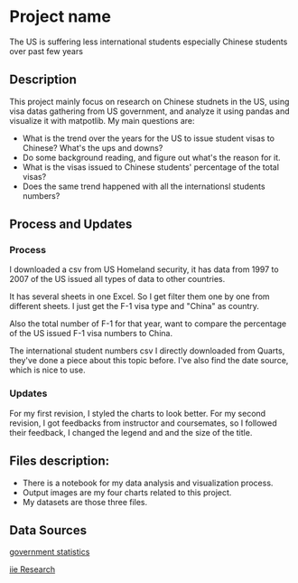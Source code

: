 # Project name
The US is suffering less international students especially Chinese students over past few years

## Description 
This project mainly focus on research on Chinese studnets in the US, using visa datas gathering from 
US government, and analyze it using pandas and visualize it with matpotlib. 
My main questions are:

- What is the trend over the years for the US to issue student visas to Chinese? What's the ups and downs? 
- Do some background reading, and figure out what's the reason for it.
- What is the visas issued to Chinese students' percentage of the total visas?
- Does the same trend happened with all the internationsl students numbers? 

## Process and Updates
###  Process
I downloaded a csv from US Homeland security, it has data from 1997 to 2007 of the US issued all types of 
data to other countries. 

It has several sheets in one Excel. So I get filter them one by one from different sheets. I just get the 
F-1 visa type and "China" as country.

Also the total number of F-1 for that year, want to compare the  percentage of the US issued F-1 visa 
numbers to China. 

The international student numbers csv I directly downloaded from Quarts, they've done a piece about this 
topic before. I've also find the date source, which is nice to use. 

### Updates
For my first revision, I styled the charts to look better. 
For my second revision, I got feedbacks from instructor and coursemates, so I followed their feedback, I changed
the legend and and the size of the title. 

## Files description:
- There is a notebook for my data analysis and visualization process.
- Output images are my four charts related to this project.
- My datasets are those three files.

## Data Sources
[government statistics](https://travel.state.gov/content/travel/en/legal/visa-law0/visa-statistics.html)

[iie Research](https://www.iie.org/Research-and-Insights/Open-Doors/Data/International-Students/Places-of-Origin/All-Places-of-Origin/2015-16)

